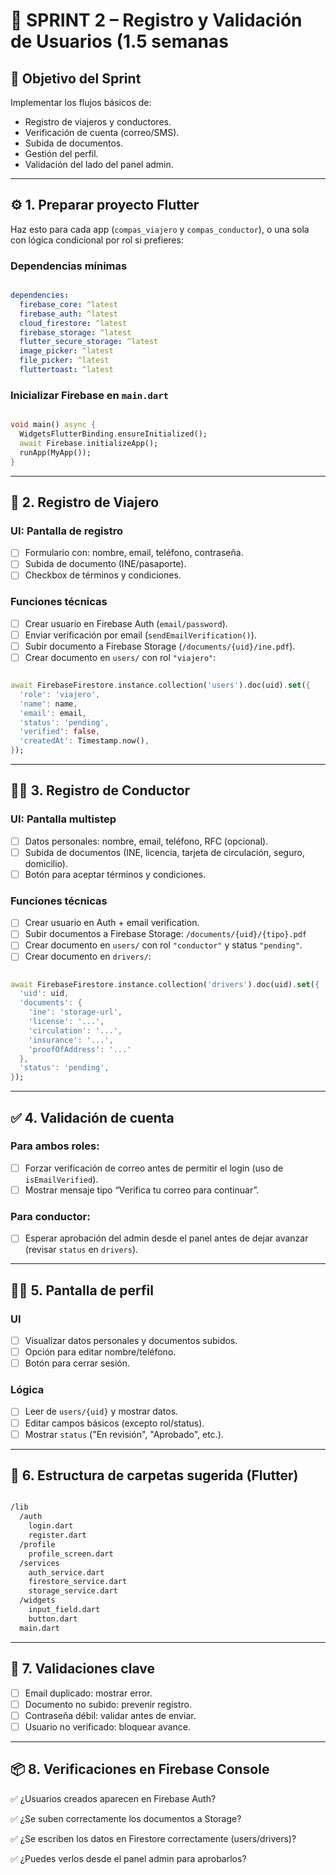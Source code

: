 # 📱 SPRINT 2 – Registro y Validación de Usuarios (1.5 semanas

## 🎯 Objetivo del Sprint

Implementar los flujos básicos de:

- Registro de viajeros y conductores.
- Verificación de cuenta (correo/SMS).
- Subida de documentos.
- Gestión del perfil.
- Validación del lado del panel admin.

---

## ⚙️ 1. **Preparar proyecto Flutter**

Haz esto para cada app (`compas_viajero` y `compas_conductor`), o una sola con lógica condicional por rol si prefieres:

### Dependencias mínimas

```yaml

dependencies:
  firebase_core: ^latest
  firebase_auth: ^latest
  cloud_firestore: ^latest
  firebase_storage: ^latest
  flutter_secure_storage: ^latest
  image_picker: ^latest
  file_picker: ^latest
  fluttertoast: ^latest

```

### Inicializar Firebase en `main.dart`

```dart

void main() async {
  WidgetsFlutterBinding.ensureInitialized();
  await Firebase.initializeApp();
  runApp(MyApp());
}

```

---

## 👤 2. Registro de **Viajero**

### UI: Pantalla de registro

- [ ]  Formulario con: nombre, email, teléfono, contraseña.
- [ ]  Subida de documento (INE/pasaporte).
- [ ]  Checkbox de términos y condiciones.

### Funciones técnicas

- [ ]  Crear usuario en Firebase Auth (`email/password`).
- [ ]  Enviar verificación por email (`sendEmailVerification()`).
- [ ]  Subir documento a Firebase Storage (`/documents/{uid}/ine.pdf`).
- [ ]  Crear documento en `users/` con rol `"viajero"`:

```dart

await FirebaseFirestore.instance.collection('users').doc(uid).set({
  'role': 'viajero',
  'name': name,
  'email': email,
  'status': 'pending',
  'verified': false,
  'createdAt': Timestamp.now(),
});

```

---

## 👨‍✈️ 3. Registro de **Conductor**

### UI: Pantalla multistep

- [ ]  Datos personales: nombre, email, teléfono, RFC (opcional).
- [ ]  Subida de documentos (INE, licencia, tarjeta de circulación, seguro, domicilio).
- [ ]  Botón para aceptar términos y condiciones.

### Funciones técnicas

- [ ]  Crear usuario en Auth + email verification.
- [ ]  Subir documentos a Firebase Storage: `/documents/{uid}/{tipo}.pdf`
- [ ]  Crear documento en `users/` con rol `"conductor"` y status `"pending"`.
- [ ]  Crear documento en `drivers/`:

```dart

await FirebaseFirestore.instance.collection('drivers').doc(uid).set({
  'uid': uid,
  'documents': {
    'ine': 'storage-url',
    'license': '...',
    'circulation': '...',
    'insurance': '...',
    'proofOfAddress': '...'
  },
  'status': 'pending',
});

```

---

## ✅ 4. Validación de cuenta

### Para ambos roles:

- [ ]  Forzar verificación de correo antes de permitir el login (uso de `isEmailVerified`).
- [ ]  Mostrar mensaje tipo “Verifica tu correo para continuar”.

### Para conductor:

- [ ]  Esperar aprobación del admin desde el panel antes de dejar avanzar (revisar `status` en `drivers`).

---

## 🧑‍💼 5. Pantalla de perfil

### UI

- [ ]  Visualizar datos personales y documentos subidos.
- [ ]  Opción para editar nombre/teléfono.
- [ ]  Botón para cerrar sesión.

### Lógica

- [ ]  Leer de `users/{uid}` y mostrar datos.
- [ ]  Editar campos básicos (excepto rol/status).
- [ ]  Mostrar `status` ("En revisión", "Aprobado", etc.).

---

## 📱 6. Estructura de carpetas sugerida (Flutter)

```bash

/lib
  /auth
    login.dart
    register.dart
  /profile
    profile_screen.dart
  /services
    auth_service.dart
    firestore_service.dart
    storage_service.dart
  /widgets
    input_field.dart
    button.dart
  main.dart

```

---

## 🧪 7. Validaciones clave

- [ ]  Email duplicado: mostrar error.
- [ ]  Documento no subido: prevenir registro.
- [ ]  Contraseña débil: validar antes de enviar.
- [ ]  Usuario no verificado: bloquear avance.

---

## 📦 8. Verificaciones en Firebase Console

✅ ¿Usuarios creados aparecen en Firebase Auth?

✅ ¿Se suben correctamente los documentos a Storage?

✅ ¿Se escriben los datos en Firestore correctamente (users/drivers)?

✅ ¿Puedes verlos desde el panel admin para aprobarlos?